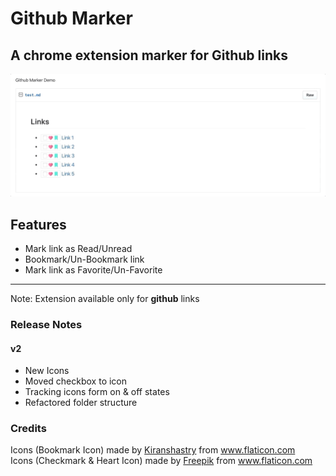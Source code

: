 # Github Marker

## **A chrome extension marker for Github links**

![Github Marker Preview](assets/preview.gif)

## Features

- Mark link as Read/Unread
- Bookmark/Un-Bookmark link
- Mark link as Favorite/Un-Favorite

---

Note: Extension available only for **github** links

### Release Notes

#### v2
- New Icons
- Moved checkbox to icon
- Tracking icons form on & off states
- Refactored folder structure

### Credits
<div>Icons (Bookmark Icon) made by <a href="https://www.flaticon.com/authors/kiranshastry" title="Kiranshastry">Kiranshastry</a> from <a href="https://www.flaticon.com/" title="Flaticon">www.flaticon.com</a></div>
<div>Icons (Checkmark & Heart Icon) made by <a href="https://www.freepik.com" title="Freepik">Freepik</a> from <a href="https://www.flaticon.com/" title="Flaticon">www.flaticon.com</a></div>
